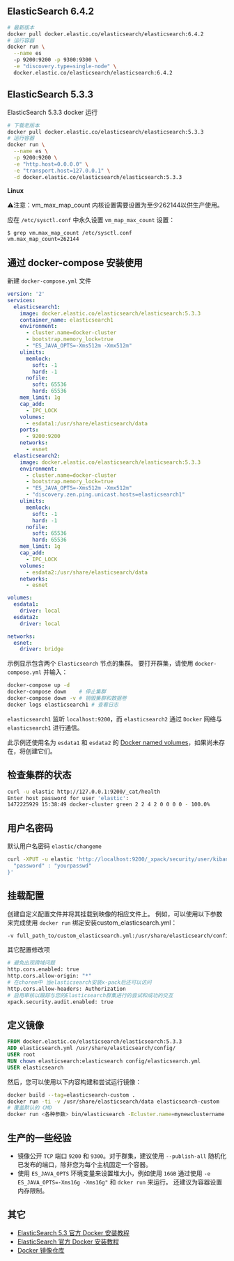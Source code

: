 

## ElasticSearch 6.4.2

```bash
# 最新版本
docker pull docker.elastic.co/elasticsearch/elasticsearch:6.4.2
# 运行容器
docker run \
  --name es
  -p 9200:9200 -p 9300:9300 \
  -e "discovery.type=single-node" \
  docker.elastic.co/elasticsearch/elasticsearch:6.4.2
```

## ElasticSearch 5.3.3

ElasticSearch 5.3.3 docker 运行

```bash
# 下载老版本
docker pull docker.elastic.co/elasticsearch/elasticsearch:5.3.3
# 运行容器
docker run \
  --name es \
  -p 9200:9200 \
  -e "http.host=0.0.0.0" \
  -e "transport.host=127.0.0.1" \
  -d docker.elastic.co/elasticsearch/elasticsearch:5.3.3
```

**Linux**

⚠️注意：vm_max_map_count 内核设置需要设置为至少262144以供生产使用。

应在 `/etc/sysctl.conf` 中永久设置 `vm_map_max_count` 设置：

```bash
$ grep vm.max_map_count /etc/sysctl.conf
vm.max_map_count=262144
```

## 通过 docker-compose 安装使用

新建 `docker-compose.yml` 文件

```yaml
version: '2'
services:
  elasticsearch1:
    image: docker.elastic.co/elasticsearch/elasticsearch:5.3.3
    container_name: elasticsearch1
    environment:
      - cluster.name=docker-cluster
      - bootstrap.memory_lock=true
      - "ES_JAVA_OPTS=-Xms512m -Xmx512m"
    ulimits:
      memlock:
        soft: -1
        hard: -1
      nofile:
        soft: 65536
        hard: 65536
    mem_limit: 1g
    cap_add:
      - IPC_LOCK
    volumes:
      - esdata1:/usr/share/elasticsearch/data
    ports:
      - 9200:9200
    networks:
      - esnet
  elasticsearch2:
    image: docker.elastic.co/elasticsearch/elasticsearch:5.3.3
    environment:
      - cluster.name=docker-cluster
      - bootstrap.memory_lock=true
      - "ES_JAVA_OPTS=-Xms512m -Xmx512m"
      - "discovery.zen.ping.unicast.hosts=elasticsearch1"
    ulimits:
      memlock:
        soft: -1
        hard: -1
      nofile:
        soft: 65536
        hard: 65536
    mem_limit: 1g
    cap_add:
      - IPC_LOCK
    volumes:
      - esdata2:/usr/share/elasticsearch/data
    networks:
      - esnet

volumes:
  esdata1:
    driver: local
  esdata2:
    driver: local

networks:
  esnet:
    driver: bridge
```

示例显示包含两个 `Elasticsearch` 节点的集群。 要打开群集，请使用 `docker-compose.yml` 并输入：

```bash
docker-compose up -d 
docker-compose down    # 停止集群
docker-compose down -v # 销毁集群和数据卷
docker logs elasticsearch1 # 查看日志
```

`elasticsearch1` 监听 `localhost:9200`，而 `elasticsearch2` 通过 `Docker` 网络与 `elasticsearch1` 进行通信。

此示例还使用名为 `esdata1` 和 `esdata2` 的 [Docker named volumes](https://docs.docker.com/engine/tutorials/dockervolumes)，如果尚未存在，将创建它们。

## 检查集群的状态

```bash
curl -u elastic http://127.0.0.1:9200/_cat/health
Enter host password for user 'elastic':
1472225929 15:38:49 docker-cluster green 2 2 4 2 0 0 0 0 - 100.0%
```


## 用户名密码

默认用户名密码 `elastic/changeme`

```bash
curl -XPUT -u elastic 'http://localhost:9200/_xpack/security/user/kibana/_password' -d '{
  "password" : "yourpasswd"
}'
```

## 挂载配置

创建自定义配置文件并将其挂载到映像的相应文件上。 例如，可以使用以下参数来完成使用 `docker run` 绑定安装custom_elasticsearch.yml：

```bash
-v full_path_to/custom_elasticsearch.yml:/usr/share/elasticsearch/config/elasticsearch.yml
```

其它配置修改项

```bash
# 避免出现跨域问题
http.cors.enabled: true
http.cors.allow-origin: "*"
# 在chorem中 当elasticsearch安装x-pack后还可以访问
http.cors.allow-headers: Authorization
# 启用审核以跟踪与您的Elasticsearch群集进行的尝试和成功的交互
xpack.security.audit.enabled: true
```

## 定义镜像

```dockerfile
FROM docker.elastic.co/elasticsearch/elasticsearch:5.3.3
ADD elasticsearch.yml /usr/share/elasticsearch/config/
USER root
RUN chown elasticsearch:elasticsearch config/elasticsearch.yml
USER elasticsearch
```

然后，您可以使用以下内容构建和尝试运行镜像：

```bash
docker build --tag=elasticsearch-custom .
docker run -ti -v /usr/share/elasticsearch/data elasticsearch-custom
# 覆盖默认的 CMD 
docker run <各种参数> bin/elasticsearch -Ecluster.name=mynewclustername
```

## 生产的一些经验

- 镜像公开 `TCP` 端口 `9200` 和 `9300`。对于群集，建议使用 `--publish-all` 随机化已发布的端口，除非您为每个主机固定一个容器。
- 使用 `ES_JAVA_OPTS` 环境变量来设置堆大小，例如使用 `16GB` 通过使用 `-e ES_JAVA_OPTS=-Xms16g -Xms16g"` 和 `dcker run` 来运行。 还建议为容器设置内存限制。

## 其它

- [ElasticSearch 5.3 官方 Docker 安装教程](https://www.elastic.co/guide/en/elasticsearch/reference/5.3/docker.html)
- [ElasticSearch 官方 Docker 安装教程](https://www.elastic.co/guide/en/elasticsearch/reference/current/docker.html)
- [Docker 镜像仓库](https://hub.docker.com/r/library/elasticsearch/)
